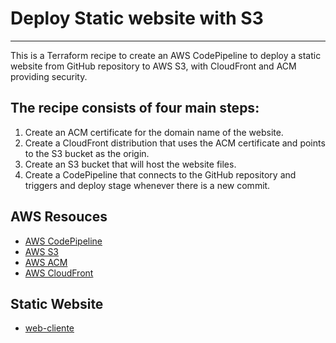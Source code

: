 # Deploy Static website with S3

---

This is a Terraform recipe to create an AWS CodePipeline to deploy a static website from GitHub repository to AWS S3, with CloudFront and ACM providing security.

## The recipe consists of four main steps:

1. Create an ACM certificate for the domain name of the website.
2. Create a CloudFront distribution that uses the ACM certificate and points to the S3 bucket as the origin.
3. Create an S3 bucket that will host the website files.
4. Create a CodePipeline that connects to the GitHub repository and triggers and deploy stage whenever there is a new commit.

## AWS Resouces

- [AWS CodePipeline](https://aws.amazon.com/pt/codepipeline/)
- [AWS S3](https://aws.amazon.com/pt/s3/)
- [AWS ACM](https://aws.amazon.com/pt/certificate-manager/)
- [AWS CloudFront](https://aws.amazon.com/pt/cloudfront/)

## Static Website

- [web-cliente](https://github.com/laairoy/projeto-web-cliente)
